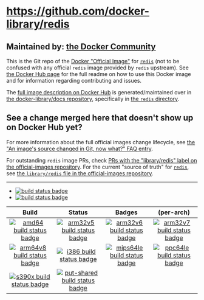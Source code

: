 # https://github.com/docker-library/redis

## Maintained by: [the Docker Community](https://github.com/docker-library/redis)

This is the Git repo of the [Docker "Official Image"](https://github.com/docker-library/official-images#what-are-official-images) for [`redis`](https://hub.docker.com/_/redis/) (not to be confused with any official `redis` image provided by `redis` upstream). See [the Docker Hub page](https://hub.docker.com/_/redis/) for the full readme on how to use this Docker image and for information regarding contributing and issues.

The [full image description on Docker Hub](https://hub.docker.com/_/redis/) is generated/maintained over in [the docker-library/docs repository](https://github.com/docker-library/docs), specifically in [the `redis` directory](https://github.com/docker-library/docs/tree/master/redis).

## See a change merged here that doesn't show up on Docker Hub yet?

For more information about the full official images change lifecycle, see [the "An image's source changed in Git, now what?" FAQ entry](https://github.com/docker-library/faq#an-images-source-changed-in-git-now-what).

For outstanding `redis` image PRs, check [PRs with the "library/redis" label on the official-images repository](https://github.com/docker-library/official-images/labels/library%2Fredis). For the current "source of truth" for [`redis`](https://hub.docker.com/_/redis/), see [the `library/redis` file in the official-images repository](https://github.com/docker-library/official-images/blob/master/library/redis).

---

-	[![build status badge](https://img.shields.io/github/workflow/status/docker-library/redis/GitHub%20CI/master?label=GitHub%20CI)](https://github.com/docker-library/redis/actions?query=workflow%3A%22GitHub+CI%22+branch%3Amaster)
-	[![build status badge](https://img.shields.io/jenkins/s/https/doi-janky.infosiftr.net/job/update.sh/job/redis.svg?label=Automated%20update.sh)](https://doi-janky.infosiftr.net/job/update.sh/job/redis/)

| Build | Status | Badges | (per-arch) |
|:-:|:-:|:-:|:-:|
| [![amd64 build status badge](https://img.shields.io/jenkins/s/https/doi-janky.infosiftr.net/job/multiarch/job/amd64/job/redis.svg?label=amd64)](https://doi-janky.infosiftr.net/job/multiarch/job/amd64/job/redis/) | [![arm32v5 build status badge](https://img.shields.io/jenkins/s/https/doi-janky.infosiftr.net/job/multiarch/job/arm32v5/job/redis.svg?label=arm32v5)](https://doi-janky.infosiftr.net/job/multiarch/job/arm32v5/job/redis/) | [![arm32v6 build status badge](https://img.shields.io/jenkins/s/https/doi-janky.infosiftr.net/job/multiarch/job/arm32v6/job/redis.svg?label=arm32v6)](https://doi-janky.infosiftr.net/job/multiarch/job/arm32v6/job/redis/) | [![arm32v7 build status badge](https://img.shields.io/jenkins/s/https/doi-janky.infosiftr.net/job/multiarch/job/arm32v7/job/redis.svg?label=arm32v7)](https://doi-janky.infosiftr.net/job/multiarch/job/arm32v7/job/redis/) |
| [![arm64v8 build status badge](https://img.shields.io/jenkins/s/https/doi-janky.infosiftr.net/job/multiarch/job/arm64v8/job/redis.svg?label=arm64v8)](https://doi-janky.infosiftr.net/job/multiarch/job/arm64v8/job/redis/) | [![i386 build status badge](https://img.shields.io/jenkins/s/https/doi-janky.infosiftr.net/job/multiarch/job/i386/job/redis.svg?label=i386)](https://doi-janky.infosiftr.net/job/multiarch/job/i386/job/redis/) | [![mips64le build status badge](https://img.shields.io/jenkins/s/https/doi-janky.infosiftr.net/job/multiarch/job/mips64le/job/redis.svg?label=mips64le)](https://doi-janky.infosiftr.net/job/multiarch/job/mips64le/job/redis/) | [![ppc64le build status badge](https://img.shields.io/jenkins/s/https/doi-janky.infosiftr.net/job/multiarch/job/ppc64le/job/redis.svg?label=ppc64le)](https://doi-janky.infosiftr.net/job/multiarch/job/ppc64le/job/redis/) |
| [![s390x build status badge](https://img.shields.io/jenkins/s/https/doi-janky.infosiftr.net/job/multiarch/job/s390x/job/redis.svg?label=s390x)](https://doi-janky.infosiftr.net/job/multiarch/job/s390x/job/redis/) | [![put-shared build status badge](https://img.shields.io/jenkins/s/https/doi-janky.infosiftr.net/job/put-shared/job/light/job/redis.svg?label=put-shared)](https://doi-janky.infosiftr.net/job/put-shared/job/light/job/redis/) |

<!-- THIS FILE IS GENERATED BY https://github.com/docker-library/docs/blob/master/generate-repo-stub-readme.sh -->
